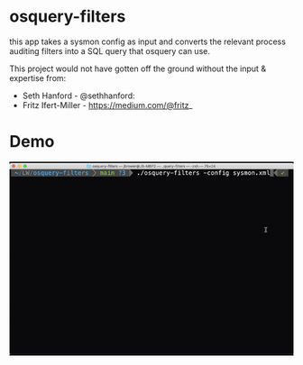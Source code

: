 # osquery-filters

this app takes a sysmon config as input and converts the relevant process auditing filters into a SQL query that osquery can use.

This project would not have gotten off the ground without the input & expertise from:
- Seth Hanford - @sethhanford: 
- Fritz Ifert-Miller - https://medium.com/@fritz_

# Demo

![](demo.gif)
